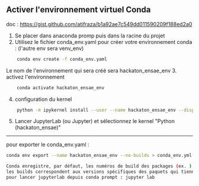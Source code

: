 ## Activer l'environnement virtuel Conda 

doc : https://gist.github.com/atifraza/b1a92ae7c549dd011590209f188ed2a0
1. Se placer dans anaconda promp puis dans la racine du projet
2. Utilisez le fichier conda_env.yaml pour créer votre environnement conda : (l'autre env sera venv_env)

```bash
    conda env create -f conda_env.yaml
 ```
 Le nom de l'environnement qui sera créé sera hackaton_ensae_env
3. activez l\'environnement
```bash
    conda activate hackaton_ensae_env
```
4. configuration du kernel

```bash
    python -m ipykernel install --user --name hackaton_ensae_env --display-name "Python (hackaton_ensae)"
```
5. Lancer JupyterLab (ou Jupyter) et sélectionnez le kernel "Python (hackaton_ensae)"

---
pour exporter le conda_env.yaml :
```bash
conda env export --name hackaton_ensae_env --no-builds > conda_env.yml

Conda enregistre, par défaut, les numéros de build des packages (ex. ).En supprimant ces informations avec , le fichier est plus générique et portable : il permet à d'autres utilisateurs d'installer les mêmes packages sans être bloqués par une version spécifique de build.
les builds correspondent aux versions spécifiques des paquets qui tiennent compte de la manière dont ils ont été compilés pour une plateforme donnée. Chaque build peut inclure des optimisations et des dépendances spécifiques à l’architecture du système (Windows, macOS, Linux) ou à certaines configurations.
pour lancer jupyterlab depuis conda prompt : jupyter lab
```


    